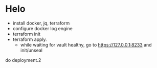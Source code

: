 # Helo

 - install docker, jq, terraform
 - configure docker log engine 
 - terraform init
 - terraform apply.
   - while waiting for vault healthy, go to https://127.0.0.1:8233 and init/unseal

do deployment.2

